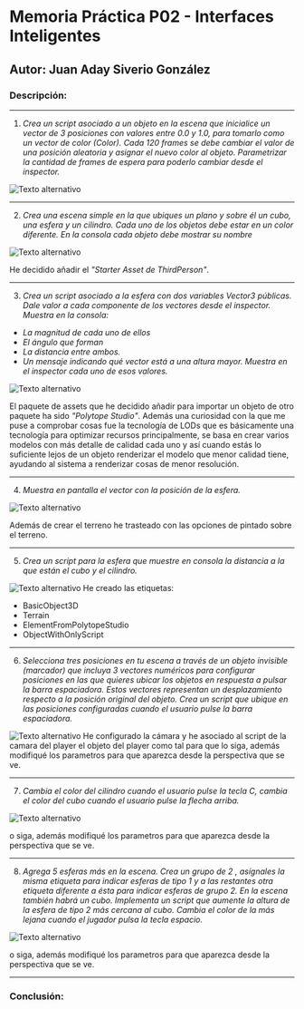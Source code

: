 # Memoria Práctica P02 - Interfaces Inteligentes
## Autor: Juan Aday Siverio González

### Descripción:

---

1. *Crea un script asociado a un objeto en la escena que inicialice un vector de 3 posiciones con valores entre 0.0 y 1.0, para tomarlo como un vector de color (Color). Cada 120 frames se debe cambiar el valor de una posición aleatoria y asignar el nuevo color al objeto. Parametrizar la cantidad de frames de espera para poderlo cambiar desde el inspector.*

![Texto alternativo](RecursosVisuales/1.gif)

---

2. *Crea una escena simple en la que ubiques un plano y sobre él un cubo, una esfera y un cilindro. Cada uno de los objetos debe estar en un color diferente. En la consola cada objeto debe mostrar su nombre*

![Texto alternativo](RecursosVisuales/2.gif)

He decidido añadir el *"Starter Asset de ThirdPerson"*. 

---

3. *Crea un script asociado a la esfera con dos variables Vector3 públicas. Dale valor a cada componente de los vectores desde el inspector. Muestra en la consola:*
- *La magnitud de cada uno de ellos*
- *El ángulo que forman*
- *La distancia entre ambos.*
- *Un mensaje indicando qué vector está a una altura mayor.*
*Muestra en el inspector cada uno de esos valores.*

![Texto alternativo](RecursosVisuales/3.gif)

El paquete de assets que he decidido añadir para importar un objeto de otro paquete ha sido *"Polytope Studio"*.
Además una curiosidad con la que me puse a comprobar cosas fue la tecnología de LODs que es básicamente una tecnología para optimizar recursos principalmente, se basa en crear varios modelos con más detalle de calidad cada uno y así cuando estás lo suficiente lejos de un objeto renderizar el modelo que menor calidad tiene, ayudando al sistema a renderizar cosas de menor resolución.

---

4. *Muestra en pantalla el vector con la posición de la esfera.*

![Texto alternativo](RecursosVisuales/4.gif)

Además de crear el terreno he trasteado con las opciones de pintado sobre el terreno.

---

5. *Crea un script para la esfera que muestre en consola la distancia a la que están el cubo y el cilindro.*

![Texto alternativo](RecursosVisuales/5.gif)
He creado las etiquetas: 
  + BasicObject3D
  + Terrain
  + ElementFromPolytopeStudio
  + ObjectWithOnlyScript

---

6. *Selecciona tres posiciones en tu escena a través de un objeto invisible (marcador) que incluya 3 vectores numéricos para configurar posiciones en las que quieres ubicar los objetos en respuesta a pulsar la barra espaciadora. Estos vectores representan un desplazamiento respecto a la posición original del objeto. Crea un script que ubique en las posiciones configuradas cuando el usuario pulse la barra espaciadora.*

![Texto alternativo](RecursosVisuales/6.gif)
He configurado la cámara y he asociado al script de la camara del player el objeto del player como tal para que lo siga, además modifiqué los parametros para que aparezca desde la perspectiva que se ve.

---

7. *Cambia el color del cilindro cuando el usuario pulse la tecla C, cambia el color del cubo cuando el usuario pulse la flecha arriba.*

![Texto alternativo](RecursosVisuales/7.gif)

o siga, además modifiqué los parametros para que aparezca desde la perspectiva que se ve.

---

8. *Agrega 5 esferas más en la escena. Crea un grupo de 2 , asígnales la misma etiqueta para indicar esferas de tipo 1 y a las restantes otra etiqueta diferente a ésta para indicar esferas de grupo 2. En la escena también habrá un cubo. Implementa un script que aumente la altura de la esfera de tipo 2 más cercana al cubo. Cambia el color de la más lejana cuando el jugador pulsa la tecla espacio.*

![Texto alternativo](RecursosVisuales/8.gif)

o siga, además modifiqué los parametros para que aparezca desde la perspectiva que se ve.

---

### Conclusión:
